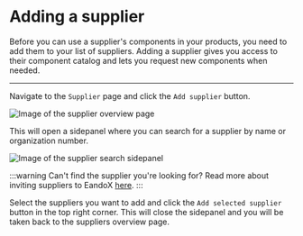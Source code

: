 # Adding a supplier

Before you can use a supplier's components in your products, you need to add them to your list of suppliers. Adding a supplier gives you access to their component catalog and lets you request new components when needed.

---

Navigate to the `Supplier` page and click the `Add supplier` button.

![Image of the supplier overview page](/images/supplier/add-supplier-button.jpg)

This will open a sidepanel where you can search for a supplier by name or organization number.

![Image of the supplier search sidepanel](/images/supplier/add-supplier-modal.jpg)

:::warning Can't find the supplier you're looking for?
Read more about inviting suppliers to EandoX [here](/documentation/supplier/inviting-a-supplier).
:::

Select the suppliers you want to add and click the `Add selected supplier` button in the top right corner. This will close the sidepanel and you will be taken back to the suppliers overview page.
